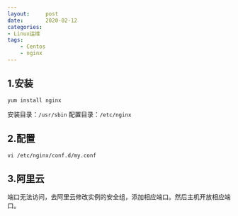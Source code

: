 ```yaml
---
layout:     post
date:       2020-02-12
categories:	
- Linux运维
tags:
    - Centos
    - nginx
---
```


## 1.安装
```shell
yum install nginx
```
安装目录：`/usr/sbin`
配置目录：`/etc/nginx`

<!--more-->

## 2.配置

```shell
vi /etc/nginx/conf.d/my.conf
```



## 3.阿里云

端口无法访问，去阿里云修改实例的安全组，添加相应端口。然后主机开放相应端口。